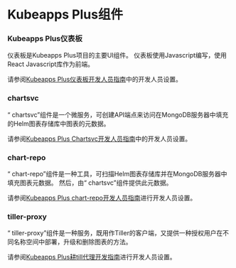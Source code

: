 # Kubeapps Plus组件

### Kubeapps Plus仪表板

仪表板是Kubeapps Plus项目的主要UI组件。 仪表板使用Javascript编写，使用React Javascript库作为前端。

请参阅[Kubeapps Plus仪表板开发人员指南](dashboard.md)中的开发人员设置。

### chartsvc

“ chartsvc”组件是一个微服务，可创建API端点来访问在MongoDB服务器中填充的Helm图表存储库中图表的元数据。

请参阅[Kubeapps Plus Chartsvc开发人员指南](chartsvc.md)中的开发人员设置。

### chart-repo

“ chart-repo”组件是一种工具，可扫描Helm图表存储库并在MongoDB服务器中填充图表元数据。 然后，由“ chartsvc”组件提供此元数据。

请参阅[Kubeapps Plus chart-repo开发人员指南](chart-repo.md)进行开发人员设置。

### tiller-proxy

“ tiller-proxy”组件是一种服务，既用作Tiller的客户端，又提供一种授权用户在不同名称空间中部署，升级和删除图表的方法。

请参阅[Kubeapps Plus耕till代理开发指南](tiller-proxy.md)进行开发人员设置。
